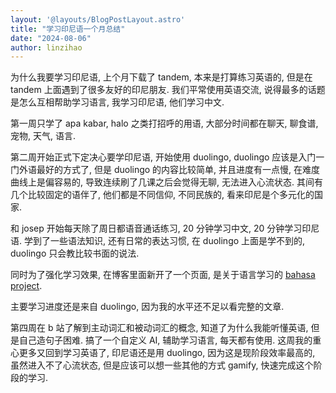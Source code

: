 ```yaml
---
layout: '@layouts/BlogPostLayout.astro'
title: "学习印尼语一个月总结"
date: "2024-08-06"
author: linzihao
---
```


为什么我要学习印尼语, 上个月下载了 tandem, 本来是打算练习英语的, 但是在 tandem 上面遇到了很多友好的印尼朋友.
我们平常使用英语交流, 说得最多的话题是怎么互相帮助学习语言, 我学习印尼语, 他们学习中文.

第一周只学了 apa kabar, halo 之类打招呼的用语, 大部分时间都在聊天, 聊食谱, 宠物, 天气, 语言.

第二周开始正式下定决心要学印尼语, 开始使用 duolingo, duolingo 应该是入门一门外语最好的方式了, 但是 duolingo 的内容比较简单,
并且进度有一点慢, 在难度曲线上是偏容易的, 导致连续刷了几课之后会觉得无聊, 无法进入心流状态.
其间有几个比较固定的语伴了, 他们都是不同信仰, 不同民族的, 看来印尼是个多元化的国家.

和 josep 开始每天除了周日都语音通话练习, 20 分钟学习中文, 20 分钟学习印尼语.
学到了一些语法知识, 还有日常的表达习惯, 在 duolingo 上面是学不到的, duolingo 只会教比较书面的说法.

同时为了强化学习效果, 在博客里面新开了一个页面, 是关于语言学习的 [bahasa project](/bahasa/bahasa_project).

主要学习进度还是来自 duolingo, 因为我的水平还不足以看完整的文章.

第四周在 b 站了解到主动词汇和被动词汇的概念, 知道了为什么我能听懂英语, 但是自己造句子困难.
搞了一个自定义 AI, 辅助学习语言, 每天都有使用. 
这周我的重心更多又回到学习英语了, 印尼语还是用 duolingo, 因为这是现阶段效率最高的, 虽然进入不了心流状态, 但是应该可以想一些其他的方式 gamify, 快速完成这个阶段的学习.